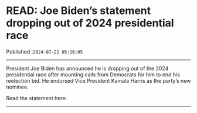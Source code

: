 # READ: Joe Biden’s statement dropping out of 2024 presidential race

Published :`2024-07-22 05:16:05`

---

President Joe Biden has announced he is dropping out of the 2024 presidential race after mounting calls from Democrats for him to end his reelection bid. He endorsed Vice President Kamala Harris as the party’s new nominee.

Read the statement here:

---

